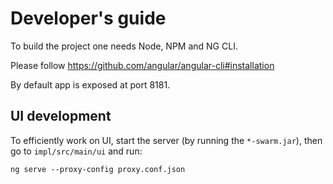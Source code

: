 # Developer's guide

To build the project one needs Node, NPM and NG CLI.

Please follow https://github.com/angular/angular-cli#installation

By default app is exposed at port 8181.

## UI development
To efficiently work on UI, start the server (by running the `*-swarm.jar`),
then go to `impl/src/main/ui` and run:
```
ng serve --proxy-config proxy.conf.json
``` 
